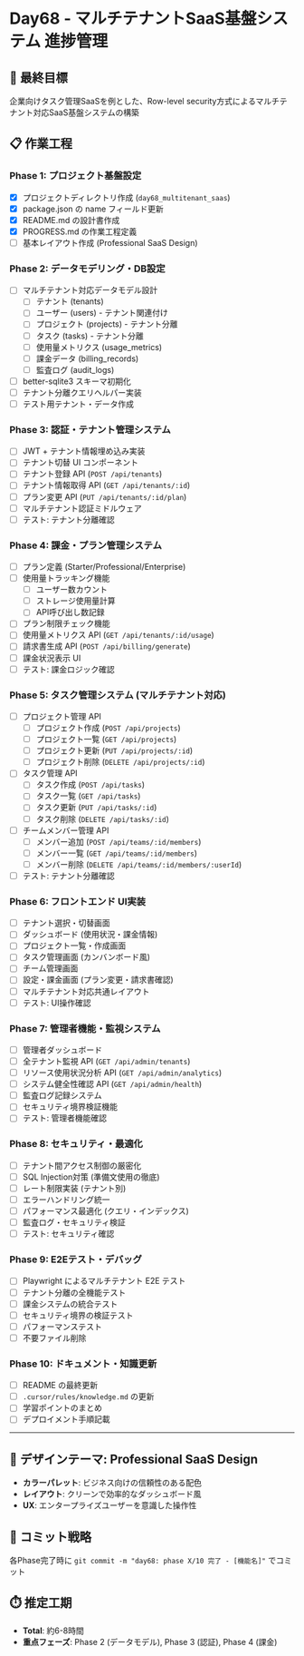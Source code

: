 # Day68 - マルチテナントSaaS基盤システム 進捗管理

## 🎯 最終目標
企業向けタスク管理SaaSを例とした、Row-level security方式によるマルチテナント対応SaaS基盤システムの構築

## 📋 作業工程

### Phase 1: プロジェクト基盤設定
- [x] プロジェクトディレクトリ作成 (`day68_multitenant_saas`)
- [x] package.json の name フィールド更新
- [x] README.md の設計書作成
- [x] PROGRESS.md の作業工程定義
- [ ] 基本レイアウト作成 (Professional SaaS Design)

### Phase 2: データモデリング・DB設定
- [ ] マルチテナント対応データモデル設計
  - [ ] テナント (tenants)
  - [ ] ユーザー (users) - テナント関連付け
  - [ ] プロジェクト (projects) - テナント分離
  - [ ] タスク (tasks) - テナント分離
  - [ ] 使用量メトリクス (usage_metrics)
  - [ ] 課金データ (billing_records)
  - [ ] 監査ログ (audit_logs)
- [ ] better-sqlite3 スキーマ初期化
- [ ] テナント分離クエリヘルパー実装
- [ ] テスト用テナント・データ作成

### Phase 3: 認証・テナント管理システム
- [ ] JWT + テナント情報埋め込み実装
- [ ] テナント切替 UI コンポーネント
- [ ] テナント登録 API (`POST /api/tenants`)
- [ ] テナント情報取得 API (`GET /api/tenants/:id`)
- [ ] プラン変更 API (`PUT /api/tenants/:id/plan`)
- [ ] マルチテナント認証ミドルウェア
- [ ] テスト: テナント分離確認

### Phase 4: 課金・プラン管理システム
- [ ] プラン定義 (Starter/Professional/Enterprise)
- [ ] 使用量トラッキング機能
  - [ ] ユーザー数カウント
  - [ ] ストレージ使用量計算
  - [ ] API呼び出し数記録
- [ ] プラン制限チェック機能
- [ ] 使用量メトリクス API (`GET /api/tenants/:id/usage`)
- [ ] 請求書生成 API (`POST /api/billing/generate`)
- [ ] 課金状況表示 UI
- [ ] テスト: 課金ロジック確認

### Phase 5: タスク管理システム (マルチテナント対応)
- [ ] プロジェクト管理 API
  - [ ] プロジェクト作成 (`POST /api/projects`)
  - [ ] プロジェクト一覧 (`GET /api/projects`)
  - [ ] プロジェクト更新 (`PUT /api/projects/:id`)
  - [ ] プロジェクト削除 (`DELETE /api/projects/:id`)
- [ ] タスク管理 API
  - [ ] タスク作成 (`POST /api/tasks`)
  - [ ] タスク一覧 (`GET /api/tasks`)
  - [ ] タスク更新 (`PUT /api/tasks/:id`)
  - [ ] タスク削除 (`DELETE /api/tasks/:id`)
- [ ] チームメンバー管理 API
  - [ ] メンバー追加 (`POST /api/teams/:id/members`)
  - [ ] メンバー一覧 (`GET /api/teams/:id/members`)
  - [ ] メンバー削除 (`DELETE /api/teams/:id/members/:userId`)
- [ ] テスト: テナント分離確認

### Phase 6: フロントエンド UI実装
- [ ] テナント選択・切替画面
- [ ] ダッシュボード (使用状況・課金情報)
- [ ] プロジェクト一覧・作成画面
- [ ] タスク管理画面 (カンバンボード風)
- [ ] チーム管理画面
- [ ] 設定・課金画面 (プラン変更・請求書確認)
- [ ] マルチテナント対応共通レイアウト
- [ ] テスト: UI操作確認

### Phase 7: 管理者機能・監視システム
- [ ] 管理者ダッシュボード
- [ ] 全テナント監視 API (`GET /api/admin/tenants`)
- [ ] リソース使用状況分析 API (`GET /api/admin/analytics`)
- [ ] システム健全性確認 API (`GET /api/admin/health`)
- [ ] 監査ログ記録システム
- [ ] セキュリティ境界検証機能
- [ ] テスト: 管理者機能確認

### Phase 8: セキュリティ・最適化
- [ ] テナント間アクセス制御の厳密化
- [ ] SQL Injection対策 (準備文使用の徹底)
- [ ] レート制限実装 (テナント別)
- [ ] エラーハンドリング統一
- [ ] パフォーマンス最適化 (クエリ・インデックス)
- [ ] 監査ログ・セキュリティ検証
- [ ] テスト: セキュリティ確認

### Phase 9: E2Eテスト・デバッグ
- [ ] Playwright によるマルチテナント E2E テスト
- [ ] テナント分離の全機能テスト
- [ ] 課金システムの統合テスト
- [ ] セキュリティ境界の検証テスト
- [ ] パフォーマンステスト
- [ ] 不要ファイル削除

### Phase 10: ドキュメント・知識更新
- [ ] README の最終更新
- [ ] `.cursor/rules/knowledge.md` の更新
- [ ] 学習ポイントのまとめ
- [ ] デプロイメント手順記載

---

## 🎨 デザインテーマ: Professional SaaS Design
- **カラーパレット**: ビジネス向けの信頼性のある配色
- **レイアウト**: クリーンで効率的なダッシュボード風
- **UX**: エンタープライズユーザーを意識した操作性

## 🔄 コミット戦略
各Phase完了時に `git commit -m "day68: phase X/10 完了 - [機能名]"` でコミット

## ⏱️ 推定工期
- **Total**: 約6-8時間
- **重点フェーズ**: Phase 2 (データモデル), Phase 3 (認証), Phase 4 (課金)
